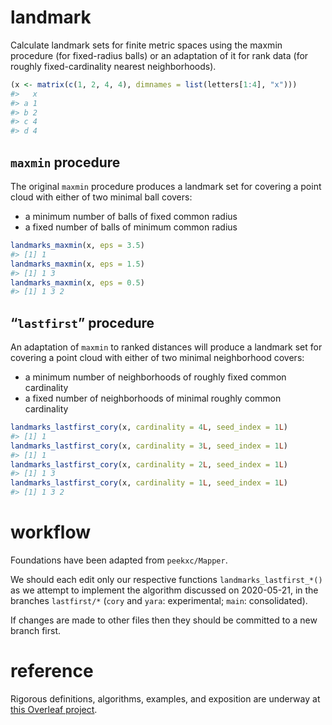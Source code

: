 
<!-- README.md is generated from README.Rmd. Please edit that file -->

# landmark

Calculate landmark sets for finite metric spaces using the maxmin
procedure (for fixed-radius balls) or an adaptation of it for rank data
(for roughly fixed-cardinality nearest neighborhoods).

``` r
(x <- matrix(c(1, 2, 4, 4), dimnames = list(letters[1:4], "x")))
#>   x
#> a 1
#> b 2
#> c 4
#> d 4
```

## `maxmin` procedure

The original `maxmin` procedure produces a landmark set for covering a
point cloud with either of two minimal ball covers:

  - a minimum number of balls of fixed common radius
  - a fixed number of balls of minimum common radius

<!-- end list -->

``` r
landmarks_maxmin(x, eps = 3.5)
#> [1] 1
landmarks_maxmin(x, eps = 1.5)
#> [1] 1 3
landmarks_maxmin(x, eps = 0.5)
#> [1] 1 3 2
```

## “`lastfirst`” procedure

An adaptation of `maxmin` to ranked distances will produce a landmark
set for covering a point cloud with either of two minimal neighborhood
covers:

  - a minimum number of neighborhoods of roughly fixed common
    cardinality
  - a fixed number of neighborhoods of minimal roughly common
    cardinality

<!-- end list -->

``` r
landmarks_lastfirst_cory(x, cardinality = 4L, seed_index = 1L)
#> [1] 1
landmarks_lastfirst_cory(x, cardinality = 3L, seed_index = 1L)
#> [1] 1
landmarks_lastfirst_cory(x, cardinality = 2L, seed_index = 1L)
#> [1] 1 3
landmarks_lastfirst_cory(x, cardinality = 1L, seed_index = 1L)
#> [1] 1 3 2
```

# workflow

Foundations have been adapted from `peekxc/Mapper`.

We should each edit only our respective functions
`landmarks_lastfirst_*()` as we attempt to implement the algorithm
discussed on 2020-05-21, in the branches `lastfirst/*` (`cory` and
`yara`: experimental; `main`: consolidated).

If changes are made to other files then they should be committed to a
new branch first.

# reference

Rigorous definitions, algorithms, examples, and exposition are underway
at [this Overleaf project](https://www.overleaf.com/read/fpjrtgfjstyx).
